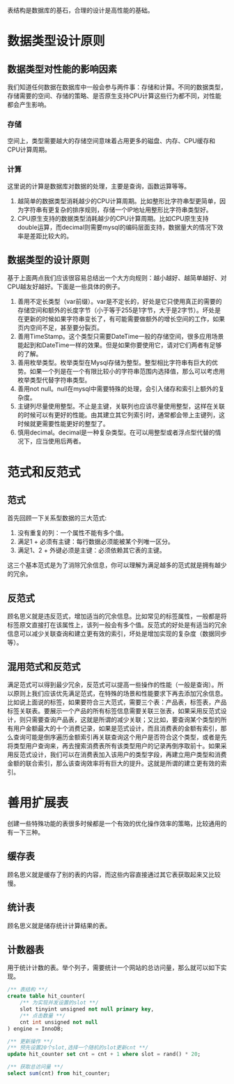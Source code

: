 表结构是数据库的基石，合理的设计是高性能的基础。
# 数据类型设计原则

## 数据类型对性能的影响因素

我们知道任何数据在数据库中一般会参与两件事：存储和计算。不同的数据类型，存储需要的空间、存储的策略、是否原生支持CPU计算这些行为都不同，对性能都会产生影响。

### 存储

空间上，类型需要越大的存储空间意味着占用更多的磁盘、内存、CPU缓存和CPU计算周期。

### 计算

这里说的计算是数据库对数据的处理，主要是查询，函数运算等等。
1. 越简单的数据类型消耗越少的CPU计算周期。比如整形比字符串型更简单，因为字符串有更复杂的排序规则，存储一个IP地址用整形比字符串类型好。
2. CPU原生支持的数据类型消耗越少的CPU计算周期。比如CPU原生支持double运算，而decimal则需要mysql的编码层面支持，数据量大的情况下效率是差距比较大的。

## 数据类型的设计原则

基于上面两点我们应该很容易总结出一个大方向规则：越小越好、越简单越好、对CPU越友好越好。下面是一些具体的例子。

1. 善用不定长类型（var前缀）。var是不定长的，好处是它只使用真正的需要的存储空间和额外的长度字节（小于等于255是1字节，大于是2字节）。坏处是在更新的时候如果字符串变长了，有可能需要做额外的增长空间的工作，如果页内空间不足，甚至要分裂页。
2. 善用TimeStamp。这个类型只需要DateTime一般的存储空间，很多应用场景能起到和DateTime一样的效果。但是如果你要使用它，请对它们两者有足够的了解。
3. 善用枚举类型。枚举类型在Mysql存储为整型。整型相比字符串有巨大的优势。如果一个列是在一个有限比较小的字符串范围内选择值，那么可以考虑用枚举类型代替字符串类型。
4. 善用not null。null在mysql中需要特殊的处理，会引入储存和索引上额外的复杂度。
5. 主键列尽量使用整型。不止是主键，关联列也应该尽量使用整型，这样在关联的时候可以有更好的性能。由其建立其它列索引时，通常都会带上主键列，这时候就更需要性能更好的整型了。
6. 慎用decimal。decimal是一种复杂类型。在可以用整型或者浮点型代替的情况下，应当使用后两者。

# 范式和反范式

## 范式

首先回顾一下关系型数据的三大范式:

1. 没有重复的列：一个属性不能有多个值。
2. 满足1 + 必须有主键：每行数据必须能被某个列唯一区分。
3. 满足1、2 + 外键必须是主键：必须依赖其它表的主键。

这三个基本范式是为了消除冗余信息，你可以理解为满足越多的范式就是拥有越少的冗余。

## 反范式

顾名思义就是违反范式，增加适当的冗余信息。比如常见的标签属性，一般都是将标签原文直接打在该属性上，该列一般会有多个值。反范式的好处是有适当的冗余信息可以减少关联查询和建立更有效的索引，坏处是增加实现的复杂度（数据同步等）。

## 混用范式和反范式

满足范式可以得到最少冗余，反范式可以提高一些操作的性能（一般是查询）。所以原则上我们应该优先满足范式，在特殊的场景和性能要求下再去添加冗余信息。比如说上面说的标签，如果要符合三大范式，需要三个表：产品表，标签表，产品标签关联表。要展示一个产品的所有标签信息需要关联三张表，如果采用反范式设计，则只需要查询产品表，这就是所谓的减少关联；又比如，要查询某个类型的所有用户金额最大的十个消费记录，如果是范式设计，而且消费表的金额有索引，那么查询可能是倒序遍历金额索引再关联查询这个用户是否符合这个类型，或者是先将类型用户查询来，再去搜索消费表所有该类型用户的记录再倒序取前十。如果采用反范式设计，我们可以在消费表加入该用户的类型字段，再建立用户类型和消费金额的联合索引，那么该查询效率将有巨大的提升。这就是所谓的建立更有效的索引。

# 善用扩展表

创建一些特殊功能的表很多时候都是一个有效的优化操作效率的策略，比较通用的有一下三种。

## 缓存表

顾名思义就是缓存了别的表的内容，而这些内容直接通过其它表获取起来又比较慢。

## 统计表

顾名思义就是储存统计计算结果的表。

## 计数器表

用于统计计数的表。举个列子，需要统计一个网站的总访问量，那么就可以如下实现。

```` sql
/** 表结构 **/
create table hit_counter(
    /** 为实现并发设置的slot **/
    slot tinyint unsigned not null primary key,
    /** 点击数量 **/
    cnt int unsigned not null
) engine = InnoDB;

/** 更新操作 **/
/** 预先设置20个slot,选择一个随机的slot更新cnt **/
update hit_counter set cnt = cnt + 1 where slot = rand() * 20;

/** 获取总访问量 **/
select sum(cnt) from hit_counter;
````
